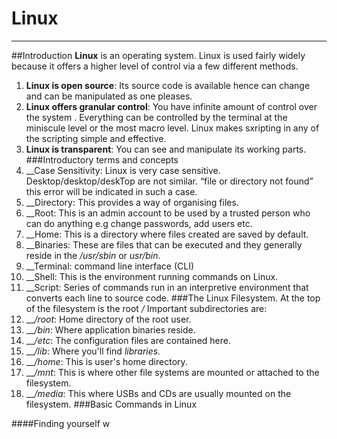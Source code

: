 # 	Linux
***
##Introduction
__Linux__ is an operating system. Linux is used fairly widely because it offers a higher level of control via a few different methods.
1. __Linux is open source__: Its source code is available hence can change and can be manipulated as one pleases.
2. __Linux offers granular control__: You have infinite amount of control over the system . Everything can be controlled by the terminal at the miniscule level or the most macro level. Linux makes sxripting in any of the scripting simple and effective.
3. __Linux is transparent__: You can see and manipulate its working parts.
###Introductory terms and concepts
1. __Case Sensitivity: Linux is very case sensitive. Desktop/desktop/deskTop are not similar. “file or directory not
found” this error will be indicated in such a case.
2. __Directory: This provides a way of organising files. 
3. __Root: This is an admin account to be used by a trusted person who can do anything e.g change passwords, add users etc.
4. __Home: This is a directory where files created are saved by default.
5. __Binaries: These are files that can be executed and they generally reside in the */usr/sbin* or *usr/bin*.
6. __Terminal: command line interface (CLI)
7. __Shell: This is the environment running commands on Linux. 
8. __Script: Series of commands run in an interpretive environment that converts each line to source code.
###The Linux Filesystem.
At the top of the filesystem is the root */*
Important subdirectories are:
1. __*/root*: Home directory of the root user.
2. __*/bin*: Where application binaries reside.
3. __*/etc*: The configuration files are contained here. 
4. __*/lib*: Where you'll find *libraries.*
5. __*/home*: This is user's home directory.
6. __*/mnt*: This is where other file systems are mounted or attached to the filesystem.
7. __*/media*: This where USBs and CDs are usually mounted on the filesystem.
###Basic Commands in Linux

####Finding yourself w
